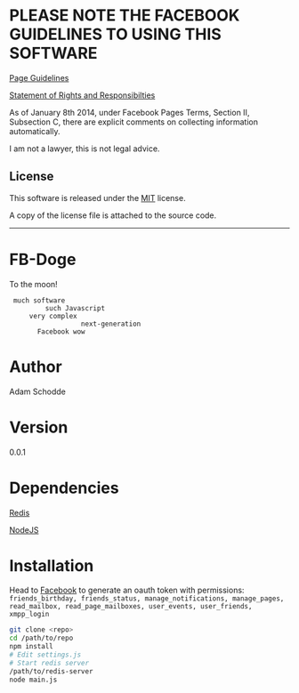 PLEASE NOTE THE FACEBOOK GUIDELINES TO USING THIS SOFTWARE
===========================================================
[Page Guidelines](https://www.facebook.com/page_guidelines.php)

[Statement of Rights and Responsibilties](https://www.facebook.com/legal/terms)

As of January 8th 2014, under Facebook Pages Terms, Section II, Subsection C, there are explicit comments on collecting information automatically.

I am not a lawyer, this is not legal advice.

License
-------
This software is released under the [MIT](www.tldrlegal.com/license/mit-license) license.

A copy of the license file is attached to the source code.

-----------------------------------------------------------------------------------------

FB-Doge
=======

To the moon!

```
 much software
         such Javascript
     very complex
                  next-generation
       Facebook wow
```

Author
======
Adam Schodde

Version
=======
0.0.1

Dependencies
============
[Redis](http://redis.io)

[NodeJS](http://nodejs.org)

Installation
============
Head to [Facebook](https://developers.facebook.com/tools/explorer/) to generate an oauth token with permissions: 
```friends_birthday, friends_status, manage_notifications, manage_pages, read_mailbox, read_page_mailboxes, user_events, user_friends, xmpp_login```

```bash
git clone <repo>
cd /path/to/repo
npm install
# Edit settings.js
# Start redis server
/path/to/redis-server
node main.js
```
